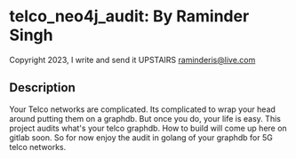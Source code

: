 # telco_neo4j_audit: By Raminder Singh

Copyright 2023, I write and send it UPSTAIRS
raminderis@live.com

## Description

Your Telco networks are complicated. Its complicated to wrap your head around putting them on a graphdb. But once you do, your life is easy.
This project audits what's your telco graphdb. How to build will come up here on gitlab soon. 
So for now enjoy the audit in golang of your graphdb for 5G telco networks.
